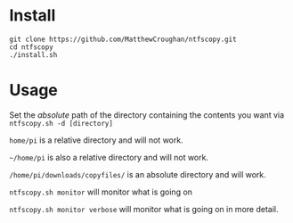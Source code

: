 # Install

```
git clone https://github.com/MatthewCroughan/ntfscopy.git
cd ntfscopy
./install.sh
```

# Usage

Set the *absolute* path of the directory containing the contents you want via `ntfscopy.sh -d [directory]`

`home/pi` is a relative directory and will not work.

`~/home/pi` is also a relative directory and will not work.

`/home/pi/downloads/copyfiles/` is an absolute directory and will work.

`ntfscopy.sh monitor` will monitor what is going on

`ntfscopy.sh monitor verbose` will monitor what is going on in more detail.

